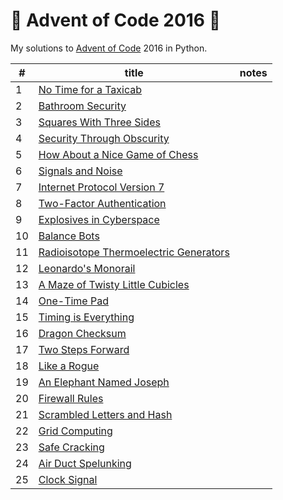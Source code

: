 # 🎄 Advent of Code 2016 🎄

My solutions to [Advent of Code](https://adventofcode.com/) 2016 in Python. 

| #    | title                                          | notes   |
| ---- | ---------------------------------------------- | ------- |
| 1    | [No Time for a Taxicab][01py]                  |         |
| 2    | [Bathroom Security][02py]                      |         |
| 3    | [Squares With Three Sides][03py]               |         |
| 4    | [Security Through Obscurity][04py]             |         |
| 5    | [How About a Nice Game of Chess][05py]         |         |
| 6    | [Signals and Noise][06py]                      |         |
| 7    | [Internet Protocol Version 7][07py]            |         |
| 8    | [Two-Factor Authentication][08py]              |         |
| 9    | [Explosives in Cyberspace][09py]               |         |
| 10   | [Balance Bots][10py]                           |         |
| 11   | [Radioisotope Thermoelectric Generators][11py] |         |
| 12   | [Leonardo's Monorail][12py]                    |         |
| 13   | [A Maze of Twisty Little Cubicles][13py]       |         |
| 14   | [One-Time Pad][14py]                           |         |
| 15   | [Timing is Everything][15py]                   |         |
| 16   | [Dragon Checksum][16py]                        |         |
| 17   | [Two Steps Forward][17py]                      |         |
| 18   | [Like a Rogue][18py]                           |         |
| 19   | [An Elephant Named Joseph][19py]               |         |
| 20   | [Firewall Rules][20py]                         |         |
| 21   | [Scrambled Letters and Hash][21py]             |         |
| 22   | [Grid Computing][22py]                         |         |
| 23   | [Safe Cracking][23py]                          |         |
| 24   | [Air Duct Spelunking][24py]                    |         |
| 25   | [Clock Signal][25py]                           |         |


[01py]:https://github.com/nanyaDev/advent-of-code-2016/blob/main/day01.py
[02py]:https://github.com/nanyaDev/advent-of-code-2016/blob/main/day02.py
[03py]:https://github.com/nanyaDev/advent-of-code-2016/blob/main/day03.py
[04py]:https://github.com/nanyaDev/advent-of-code-2016/blob/main/day04.py
[05py]:https://github.com/nanyaDev/advent-of-code-2016/blob/main/day05.py
[06py]:https://github.com/nanyaDev/advent-of-code-2016/blob/main/day06.py
[07py]:https://github.com/nanyaDev/advent-of-code-2016/blob/main/day07.py
[08py]:https://github.com/nanyaDev/advent-of-code-2016/blob/main/day08.py
[09py]:https://github.com/nanyaDev/advent-of-code-2016/blob/main/day09.py
[10py]:https://github.com/nanyaDev/advent-of-code-2016/blob/main/day10.py
[11py]:https://github.com/nanyaDev/advent-of-code-2016/blob/main/day11.py
[12py]:https://github.com/nanyaDev/advent-of-code-2016/blob/main/day12.py
[13py]:https://github.com/nanyaDev/advent-of-code-2016/blob/main/day13.py
[14py]:https://github.com/nanyaDev/advent-of-code-2016/blob/main/day14.py
[15py]:https://github.com/nanyaDev/advent-of-code-2016/blob/main/day15.py
[16py]:https://github.com/nanyaDev/advent-of-code-2016/blob/main/day16.py
[17py]:https://github.com/nanyaDev/advent-of-code-2016/blob/main/day17.py
[18py]:https://github.com/nanyaDev/advent-of-code-2016/blob/main/day18.py
[19py]:https://github.com/nanyaDev/advent-of-code-2016/blob/main/day19.py
[20py]:https://github.com/nanyaDev/advent-of-code-2016/blob/main/day20.py
[21py]:https://github.com/nanyaDev/advent-of-code-2016/blob/main/day21.py
[22py]:https://github.com/nanyaDev/advent-of-code-2016/blob/main/day22.py
[23py]:https://github.com/nanyaDev/advent-of-code-2016/blob/main/day23.py
[24py]:https://github.com/nanyaDev/advent-of-code-2016/blob/main/day24.py
[25py]:https://github.com/nanyaDev/advent-of-code-2016/blob/main/day25.py
